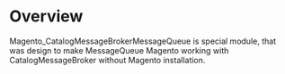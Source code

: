 # Overview

Magento_CatalogMessageBrokerMessageQueue is special module, that was design to make MessageQueue Magento working with CatalogMessageBroker without Magento installation.
